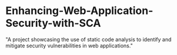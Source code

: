 # Enhancing-Web-Application-Security-with-SCA
"A project showcasing the use of static code analysis to identify and mitigate security vulnerabilities in web applications."
